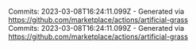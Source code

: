 Commits: 2023-03-08T16:24:11.099Z - Generated via https://github.com/marketplace/actions/artificial-grass
<br>
Commits: 2023-03-08T16:24:11.099Z - Generated via https://github.com/marketplace/actions/artificial-grass
<br>
